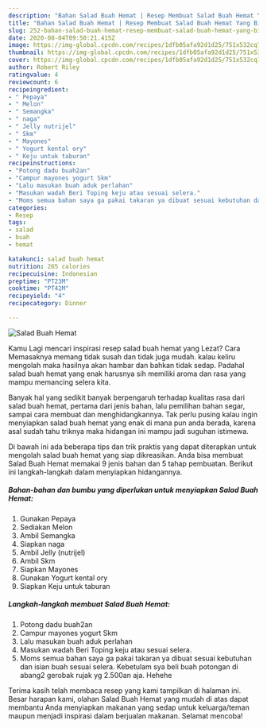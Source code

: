 ```yaml
---
description: "Bahan Salad Buah Hemat | Resep Membuat Salad Buah Hemat Yang Bikin Ngiler"
title: "Bahan Salad Buah Hemat | Resep Membuat Salad Buah Hemat Yang Bikin Ngiler"
slug: 252-bahan-salad-buah-hemat-resep-membuat-salad-buah-hemat-yang-bikin-ngiler
date: 2020-08-04T09:50:21.415Z
image: https://img-global.cpcdn.com/recipes/1dfb05afa92d1d25/751x532cq70/salad-buah-hemat-foto-resep-utama.jpg
thumbnail: https://img-global.cpcdn.com/recipes/1dfb05afa92d1d25/751x532cq70/salad-buah-hemat-foto-resep-utama.jpg
cover: https://img-global.cpcdn.com/recipes/1dfb05afa92d1d25/751x532cq70/salad-buah-hemat-foto-resep-utama.jpg
author: Robert Riley
ratingvalue: 4
reviewcount: 6
recipeingredient:
- " Pepaya"
- " Melon"
- " Semangka"
- " naga"
- " Jelly nutrijel"
- " Skm"
- " Mayones"
- " Yogurt kental ory"
- " Keju untuk taburan"
recipeinstructions:
- "Potong dadu buah2an"
- "Campur mayones yogurt Skm"
- "Lalu masukan buah aduk perlahan"
- "Masukan wadah Beri Toping keju atau sesuai selera."
- "Moms semua bahan saya ga pakai takaran ya dibuat sesuai kebutuhan dan isian buah sesuai selera. Kebetulam sya beli buah potongan di abang2 gerobak rujak yg 2.500an aja. Hehehe"
categories:
- Resep
tags:
- salad
- buah
- hemat

katakunci: salad buah hemat 
nutrition: 265 calories
recipecuisine: Indonesian
preptime: "PT23M"
cooktime: "PT42M"
recipeyield: "4"
recipecategory: Dinner

---
```



![Salad Buah Hemat](https://img-global.cpcdn.com/recipes/1dfb05afa92d1d25/751x532cq70/salad-buah-hemat-foto-resep-utama.jpg)

Kamu Lagi mencari inspirasi resep salad buah hemat yang Lezat? Cara Memasaknya memang tidak susah dan tidak juga mudah. kalau keliru mengolah maka hasilnya akan hambar dan bahkan tidak sedap. Padahal salad buah hemat yang enak harusnya sih memiliki aroma dan rasa yang mampu memancing selera kita.

Banyak hal yang sedikit banyak berpengaruh terhadap kualitas rasa dari salad buah hemat, pertama dari jenis bahan, lalu pemilihan bahan segar, sampai cara membuat dan menghidangkannya. Tak perlu pusing kalau ingin menyiapkan salad buah hemat yang enak di mana pun anda berada, karena asal sudah tahu triknya maka hidangan ini mampu jadi suguhan istimewa.




Di bawah ini ada beberapa tips dan trik praktis yang dapat diterapkan untuk mengolah salad buah hemat yang siap dikreasikan. Anda bisa membuat Salad Buah Hemat memakai 9 jenis bahan dan 5 tahap pembuatan. Berikut ini langkah-langkah dalam menyiapkan hidangannya.

<!--inarticleads1-->

##### Bahan-bahan dan bumbu yang diperlukan untuk menyiapkan Salad Buah Hemat:

1. Gunakan  Pepaya
1. Sediakan  Melon
1. Ambil  Semangka
1. Siapkan  naga
1. Ambil  Jelly (nutrijel)
1. Ambil  Skm
1. Siapkan  Mayones
1. Gunakan  Yogurt kental ory
1. Siapkan  Keju untuk taburan




<!--inarticleads2-->

##### Langkah-langkah membuat Salad Buah Hemat:

1. Potong dadu buah2an
1. Campur mayones yogurt Skm
1. Lalu masukan buah aduk perlahan
1. Masukan wadah Beri Toping keju atau sesuai selera.
1. Moms semua bahan saya ga pakai takaran ya dibuat sesuai kebutuhan dan isian buah sesuai selera. Kebetulam sya beli buah potongan di abang2 gerobak rujak yg 2.500an aja. Hehehe




Terima kasih telah membaca resep yang kami tampilkan di halaman ini. Besar harapan kami, olahan Salad Buah Hemat yang mudah di atas dapat membantu Anda menyiapkan makanan yang sedap untuk keluarga/teman maupun menjadi inspirasi dalam berjualan makanan. Selamat mencoba!
